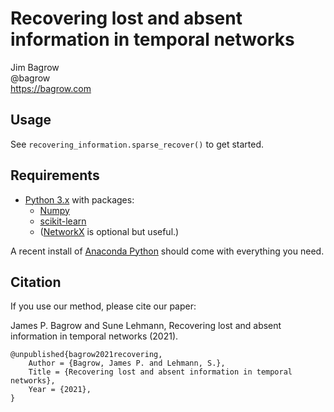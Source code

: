 # Recovering lost and absent information in temporal networks

Jim Bagrow  
@bagrow  
https://bagrow.com

## Usage

See `recovering_information.sparse_recover()` to get started.

## Requirements

* [Python 3.x](https://www.python.org) with packages:
    + [Numpy](http://numpy.scipy.org/)
    + [scikit-learn](https://scikit-learn.org/stable/)
    + ([NetworkX](https://networkx.github.io) is optional but useful.)
    	
A recent install of [Anaconda Python](https://www.anaconda.com) should come with everything you need.


## Citation

If you use our method, please cite our paper:

James P. Bagrow and Sune Lehmann, Recovering lost and absent information in temporal networks (2021).

```text
@unpublished{bagrow2021recovering,
	Author = {Bagrow, James P. and Lehmann, S.},
	Title = {Recovering lost and absent information in temporal networks},
	Year = {2021},
}
```
